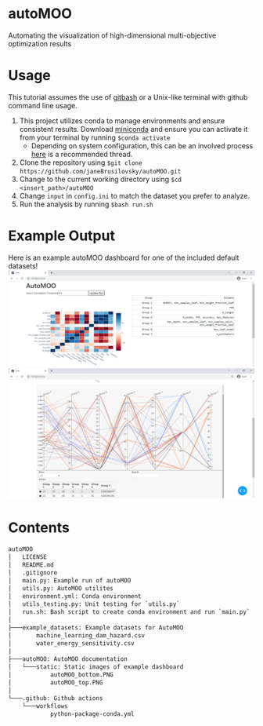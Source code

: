 # autoMOO
Automating the visualization of high-dimensional multi-objective optimization results

# Usage
This tutorial assumes the use of [gitbash](https://git-scm.com/downloads) or a Unix-like terminal with github command line usage.
1. This project utilizes conda to manage environments and ensure consistent results. Download [miniconda](https://docs.conda.io/en/latest/miniconda.html) and ensure you can activate it from your terminal by running `$conda activate` 
    * Depending on system configuration, this can be an involved process [here](https://discuss.codecademy.com/t/setting-up-conda-in-git-bash/534473) is a recommended thread.
3. Clone the repository using `$git clone https://github.com/janeBrusilovsky/autoMOO.git` 
4. Change to the current working directory using `$cd <insert_path>/autoMOO`
5. Change `input` in `config.ini` to match the dataset you prefer to analyze.
6. Run the analysis by running `$bash run.sh`

# Example Output
Here is an example autoMOO dashboard for one of the included default datasets!
![autoMOO_top](autoMOO/static/autoMOO_top.PNG)
![autoMOO_bottom](autoMOO/static/autoMOO_bottom.PNG)

# Contents
```
autoMOO
│   LICENSE
│   README.md
│   .gitignore
│   main.py: Example run of autoMOO
│   utils.py: AutoMOO utilites
│   environment.yml: Conda environment
│   utils_testing.py: Unit testing for `utils.py`
│   run.sh: Bash script to create conda environment and run `main.py`
│
├───example_datasets: Example datasets for AutoMOO
│       machine_learning_dam_hazard.csv
│       water_energy_sensitivity.csv
|
├───autoMOO: AutoMOO documentation
│   └───static: Static images of example dashboard
│           autoMOO_bottom.PNG
│           autoMOO_top.PNG
│
└───.github: Github actions
    └───workflows
            python-package-conda.yml
```
